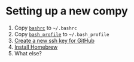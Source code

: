 # Setting up a new compy

1. Copy [`bashrc`](https://raw.githubusercontent.com/ericsoco/dotfiles/master/bashrc.bashrc) to `~/.bashrc`
1. Copy [`bash_profile`](https://raw.githubusercontent.com/ericsoco/dotfiles/master/bash_profile) to `~/.bash_profile`
2. [Create a new ssh key for GitHub](https://help.github.com/en/github/authenticating-to-github/adding-a-new-ssh-key-to-your-github-account)
3. [Install Homebrew](https://brew.sh/)
4. What else?
